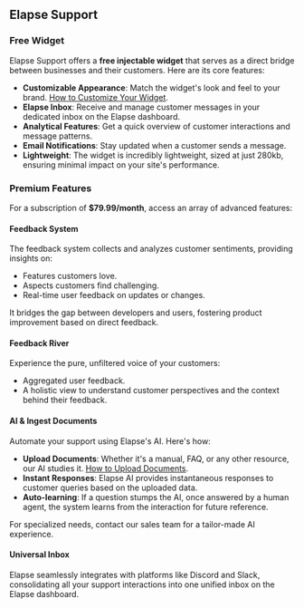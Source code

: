 ## Elapse Support

### Free Widget

Elapse Support offers a **free injectable widget** that serves as a direct bridge between businesses and their customers. Here are its core features:

- **Customizable Appearance**: Match the widget's look and feel to your brand. [How to Customize Your Widget](/docs/guides/support/widget-customization-guide.md).
- **Elapse Inbox**: Receive and manage customer messages in your dedicated inbox on the Elapse dashboard.
- **Analytical Features**: Get a quick overview of customer interactions and message patterns.
- **Email Notifications**: Stay updated when a customer sends a message.
- **Lightweight**: The widget is incredibly lightweight, sized at just 280kb, ensuring minimal impact on your site's performance.

### Premium Features

For a subscription of **$79.99/month**, access an array of advanced features:

#### Feedback System

The feedback system collects and analyzes customer sentiments, providing insights on:

- Features customers love.
- Aspects customers find challenging.
- Real-time user feedback on updates or changes.
  
It bridges the gap between developers and users, fostering product improvement based on direct feedback.

#### Feedback River

Experience the pure, unfiltered voice of your customers:

- Aggregated user feedback.
- A holistic view to understand customer perspectives and the context behind their feedback.

#### AI & Ingest Documents

Automate your support using Elapse's AI. Here's how:

- **Upload Documents**: Whether it's a manual, FAQ, or any other resource, our AI studies it. [How to Upload Documents](/docs/guides/support/upload-guide.md).
- **Instant Responses**: Elapse AI provides instantaneous responses to customer queries based on the uploaded data.
- **Auto-learning**: If a question stumps the AI, once answered by a human agent, the system learns from the interaction for future reference.
  
For specialized needs, contact our sales team for a tailor-made AI experience.

#### Universal Inbox

Elapse seamlessly integrates with platforms like Discord and Slack, consolidating all your support interactions into one unified inbox on the Elapse dashboard.